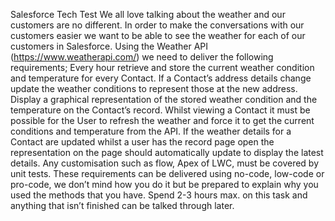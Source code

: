Salesforce Tech Test
We all love talking about the weather and our customers are no different. In order to make the conversations with our customers easier we
want to be able to see the weather for each of our customers in Salesforce.
Using the Weather API (https://www.weatherapi.com/) we need to deliver the following requirements;
Every hour retrieve and store the current weather condition and temperature for every Contact.
If a Contact’s address details change update the weather conditions to represent those at the new address.
Display a graphical representation of the stored weather condition and the temperature on the Contact’s record.
Whilst viewing a Contact it must be possible for the User to refresh the weather and force it to get the current conditions and
temperature from the API.
If the weather details for a Contact are updated whilst a user has the record page open the representation on the page should
automatically update to display the latest details.
Any customisation such as flow, Apex of LWC, must be covered by unit tests.
These requirements can be delivered using no-code, low-code or pro-code, we don’t mind how you do it but be prepared to explain why
you used the methods that you have. Spend 2-3 hours max. on this task and anything that isn’t finished can be talked through later.
